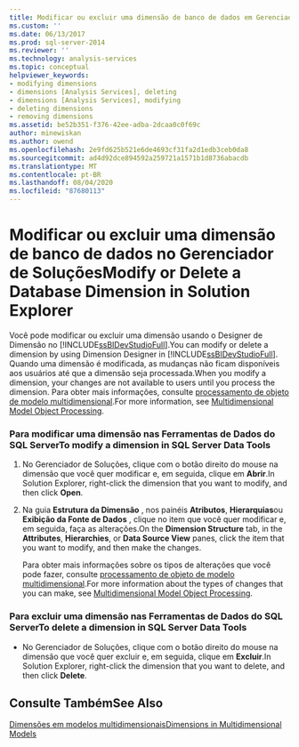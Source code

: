 ```yaml
---
title: Modificar ou excluir uma dimensão de banco de dados em Gerenciador de Soluções | Microsoft Docs
ms.custom: ''
ms.date: 06/13/2017
ms.prod: sql-server-2014
ms.reviewer: ''
ms.technology: analysis-services
ms.topic: conceptual
helpviewer_keywords:
- modifying dimensions
- dimensions [Analysis Services], deleting
- dimensions [Analysis Services], modifying
- deleting dimensions
- removing dimensions
ms.assetid: be52b351-f376-42ee-adba-2dcaa0c0f69c
author: minewiskan
ms.author: owend
ms.openlocfilehash: 2e9fd625b521e6de4693cf31fa2d1edb3ceb0da8
ms.sourcegitcommit: ad4d92dce894592a259721a1571b1d8736abacdb
ms.translationtype: MT
ms.contentlocale: pt-BR
ms.lasthandoff: 08/04/2020
ms.locfileid: "87680113"
---
```

# <a name="modify-or-delete-a-database-dimension-in-solution-explorer"></a><span data-ttu-id="39060-102">Modificar ou excluir uma dimensão de banco de dados no Gerenciador de Soluções</span><span class="sxs-lookup"><span data-stu-id="39060-102">Modify or Delete a Database Dimension in Solution Explorer</span></span>
  <span data-ttu-id="39060-103">Você pode modificar ou excluir uma dimensão usando o Designer de Dimensão no [!INCLUDE[ssBIDevStudioFull](../../includes/ssbidevstudiofull-md.md)].</span><span class="sxs-lookup"><span data-stu-id="39060-103">You can modify or delete a dimension by using Dimension Designer in [!INCLUDE[ssBIDevStudioFull](../../includes/ssbidevstudiofull-md.md)].</span></span> <span data-ttu-id="39060-104">Quando uma dimensão é modificada, as mudanças não ficam disponíveis aos usuários até que a dimensão seja processada.</span><span class="sxs-lookup"><span data-stu-id="39060-104">When you modify a dimension, your changes are not available to users until you process the dimension.</span></span> <span data-ttu-id="39060-105">Para obter mais informações, consulte [processamento de objeto de modelo multidimensional](processing-a-multidimensional-model-analysis-services.md).</span><span class="sxs-lookup"><span data-stu-id="39060-105">For more information, see [Multidimensional Model Object Processing](processing-a-multidimensional-model-analysis-services.md).</span></span>  
  
### <a name="to-modify-a-dimension-in-sql-server-data-tools"></a><span data-ttu-id="39060-106">Para modificar uma dimensão nas Ferramentas de Dados do SQL Server</span><span class="sxs-lookup"><span data-stu-id="39060-106">To modify a dimension in SQL Server Data Tools</span></span>  
  
1.  <span data-ttu-id="39060-107">No Gerenciador de Soluções, clique com o botão direito do mouse na dimensão que você quer modificar e, em seguida, clique em **Abrir**.</span><span class="sxs-lookup"><span data-stu-id="39060-107">In Solution Explorer, right-click the dimension that you want to modify, and then click **Open**.</span></span>  
  
2.  <span data-ttu-id="39060-108">Na guia **Estrutura da Dimensão** , nos painéis **Atributos**, **Hierarquias**ou **Exibição da Fonte de Dados** , clique no item que você quer modificar e, em seguida, faça as alterações.</span><span class="sxs-lookup"><span data-stu-id="39060-108">On the **Dimension Structure** tab, in the **Attributes**, **Hierarchies**, or **Data Source View** panes, click the item that you want to modify, and then make the changes.</span></span>  
  
     <span data-ttu-id="39060-109">Para obter mais informações sobre os tipos de alterações que você pode fazer, consulte [processamento de objeto de modelo multidimensional](processing-a-multidimensional-model-analysis-services.md).</span><span class="sxs-lookup"><span data-stu-id="39060-109">For more information about the types of changes that you can make, see [Multidimensional Model Object Processing](processing-a-multidimensional-model-analysis-services.md).</span></span>  
  
### <a name="to-delete-a-dimension-in-sql-server-data-tools"></a><span data-ttu-id="39060-110">Para excluir uma dimensão nas Ferramentas de Dados do SQL Server</span><span class="sxs-lookup"><span data-stu-id="39060-110">To delete a dimension in SQL Server Data Tools</span></span>  
  
-   <span data-ttu-id="39060-111">No Gerenciador de Soluções, clique com o botão direito do mouse na dimensão que você quer excluir e, em seguida, clique em **Excluir**.</span><span class="sxs-lookup"><span data-stu-id="39060-111">In Solution Explorer, right-click the dimension that you want to delete, and then click **Delete**.</span></span>  
  
## <a name="see-also"></a><span data-ttu-id="39060-112">Consulte Também</span><span class="sxs-lookup"><span data-stu-id="39060-112">See Also</span></span>  
 [<span data-ttu-id="39060-113">Dimensões em modelos multidimensionais</span><span class="sxs-lookup"><span data-stu-id="39060-113">Dimensions in Multidimensional Models</span></span>](dimensions-in-multidimensional-models.md)  
  
  
